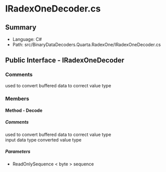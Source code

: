 ﻿# IRadexOneDecoder.cs

## Summary

* Language: C#
* Path: src/BinaryDataDecoders.Quarta.RadexOne/IRadexOneDecoder.cs

## Public Interface - IRadexOneDecoder

### Comments

 <summary>
 used to convert buffered data to correct value type
 </summary>

### Members

#### Method - Decode

##### Comments

 <summary>
 used to convert buffered data to correct value type
 </summary>
 <paramname="sequence">input data type</param>
 <returns>converted value type</returns>

#####  Parameters

 - ReadOnlySequence < byte > sequence 

